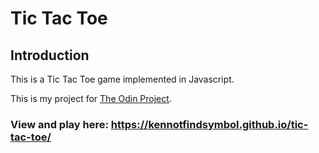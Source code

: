 # Tic Tac Toe

## Introduction

This is a Tic Tac Toe game implemented in Javascript.

This is my project for [The Odin Project](https://www.theodinproject.com/lessons/node-path-javascript-tic-tac-toe).

### View and play here: <https://kennotfindsymbol.github.io/tic-tac-toe/>